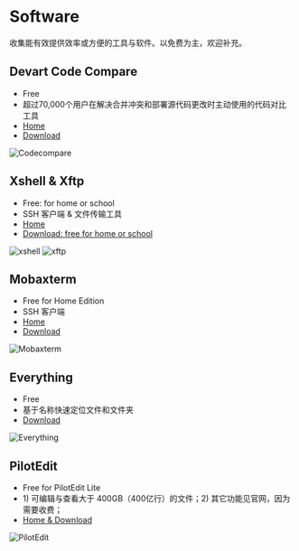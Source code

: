 # Software

收集能有效提供效率或方便的工具与软件。以免费为主，欢迎补充。

## Devart Code Compare

- Free
- 超过70,000个用户在解决合并冲突和部署源代码更改时主动使用的代码对比工具
- [Home](https://www.devart.com/codecompare/)
- [Download](https://www.devart.com/codecompare/download.html#anchorDowload)

![Codecompare](https://www.devart.com/codecompare/images/text-comparison-and-merging.png)

## Xshell & Xftp

- Free: for home or school
- SSH 客户端 & 文件传输工具
- [Home](https://www.netsarang.com/zh/)
- [Download: free for home or school](https://www.netsarang.com/zh/free-for-home-school/)

![xshell](https://www.netsarang.com/wp-content/uploads/slider10/index-xshell.png)
![xftp](https://www.netsarang.com/wp-content/uploads/slider13/index-xftp.png)

## Mobaxterm

- Free for Home Edition
- SSH 客户端
- [Home](https://mobaxterm.mobatek.net/)
- [Download](https://mobaxterm.mobatek.net/download-home-edition.html)

![Mobaxterm](https://mobaxterm.mobatek.net/img/slider/Sftp-browser.png)



## Everything

- Free
- 基于名称快速定位文件和文件夹
- [Download](https://www.voidtools.com/zh-cn/)

![Everything](https://www.voidtools.com/zh-cn/support/everything/Everything.Search.Window.png)

## PilotEdit

- Free for PilotEdit Lite
- 1\) 可编辑与查看大于 400GB（400亿行）的文件；2\) 其它功能见官网，因为需要收费；
- [Home & Download](http://www.pilotedit.com/index.html)

![PilotEdit](http://www.pilotedit.com/images/OpenInQuickMode.PNG)
